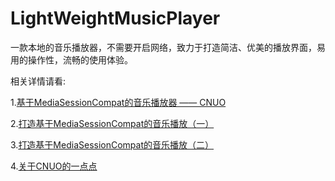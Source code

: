 # LightWeightMusicPlayer
一款本地的音乐播放器，不需要开启网络，致力于打造简洁、优美的播放界面，易用的操作性，流畅的使用体验。

相关详情请看:

1.[基于MediaSessionCompat的音乐播放器 —— CNUO](https://blog.csdn.net/ckwccc/article/details/80569771)

2.[打造基于MediaSessionCompat的音乐播放（一）](https://blog.csdn.net/ckwccc/article/details/80363674)

3.[打造基于MediaSessionCompat的音乐播放（二）](https://blog.csdn.net/ckwccc/article/details/80568188)

4.[关于CNUO的一点点](https://blog.csdn.net/ckwccc/article/details/80586586)
